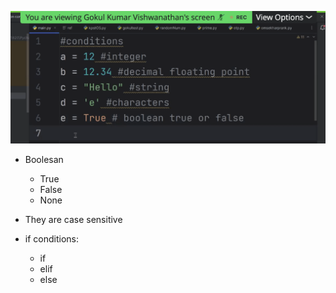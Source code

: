 ![](2023-08-02-18-40-20.png)
- Boolesan
    - True
    - False
    - None
- They are case sensitive

- if conditions:
    - if
    - elif
    - else
